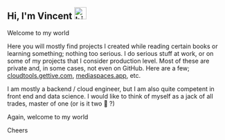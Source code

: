 ## Hi, I'm Vincent <img src="https://user-images.githubusercontent.com/1303154/88677602-1635ba80-d120-11ea-84d8-d263ba5fc3c0.gif" width="28px" height="28px" alt="hi">

Welcome to my world

Here you will mostly find projects I created while reading certain books or learning something; nothing too serious. I do serious stuff at work, or on some of my projects that I consider production level. Most of these are private and, in some cases, not even on GitHub. Here are a few; [cloudtools.gettive.com](https://cloudtools.gettive.com), [mediaspaces.app](https://www.mediaspaces.app), etc.

I am mostly a backend / cloud engineer, but I am also quite competent in front end and data science. I would like to think of myself as a jack of all trades, master of one (or is it two :thinking: ?)

Again, welcome to my world

Cheers
